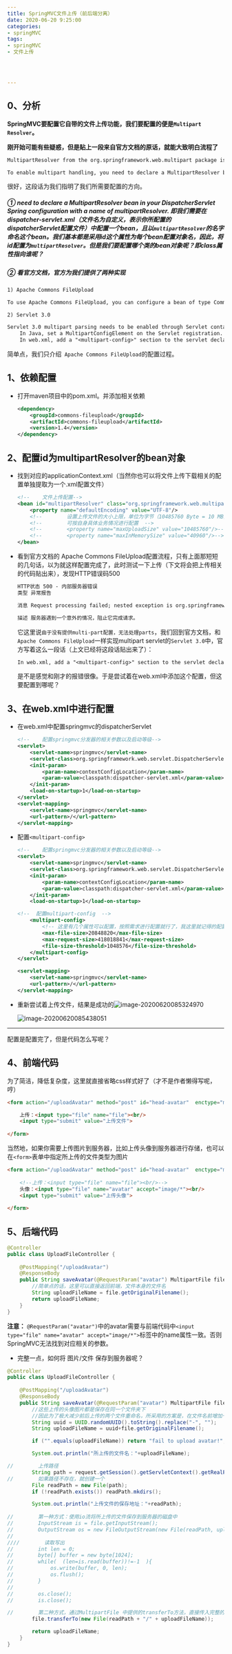 ```yaml
---
title: SpringMVC文件上传（前后端分离）
date: 2020-06-20 9:25:00
categories:
- springMVC
tags:
- springMVC
- 文件上传




---
```






## 0、分析

**SpringMVC要配置它自带的文件上传功能，我们要配置的便是`Multipart Resolver`。**

**刚开始可能有些疑惑，但是贴上一段来自官方文档的原话，就能大致明白流程了**

```txt
MultipartResolver from the org.springframework.web.multipart package is a strategy for parsing multipart requests including file uploads. There is one implementation based on Commons FileUpload and another based on Servlet 3.0 multipart request parsing.

To enable multipart handling, you need to declare a MultipartResolver bean in your DispatcherServlet Spring configuration with a name of multipartResolver. The DispatcherServlet detects it and applies it to the incoming request. When a POST with content-type of multipart/form-data is received, the resolver parses the content and wraps the current HttpServletRequest as MultipartHttpServletRequest to provide access to resolved parts in addition to exposing them as request parameters.

```

很好，这段话为我们指明了我们所需要配置的方向。

##### ① need to declare a MultipartResolver bean in your DispatcherServlet Spring configuration with a name of multipartResolver. 即我们需要在dispatcher-servlet.xml（文件名为自定义，表示你所配置的dispatcherServlet配置文件）中配置一个bean，且以`multipartResolver`的名字命名这个bean。我们基本都是采用id这个属性为每个bean配置对象名，因此，将id配置为`multipartResolver`。但是我们要配置哪个类的bean对象呢？即class属性指向谁呢？

##### ② 看官方文档，官方为我们提供了两种实现

```txt
1) Apache Commons FileUpload

To use Apache Commons FileUpload, you can configure a bean of type CommonsMultipartResolver with a name of multipartResolver. You also need to have commons-fileupload as a dependency on your classpath.
```

```txt
2) Servlet 3.0

Servlet 3.0 multipart parsing needs to be enabled through Servlet container configuration. To do so:
    In Java, set a MultipartConfigElement on the Servlet registration.
    In web.xml, add a "<multipart-config>" section to the servlet declaration.
```

简单点，我们只介绍` Apache Commons FileUpload`的配置过程。

## 1、依赖配置

- 打开maven项目中的pom.xml。并添加相关依赖

  ```xml
  <dependency>
      <groupId>commons-fileupload</groupId>
      <artifactId>commons-fileupload</artifactId>
      <version>1.4</version>
  </dependency>
  ```

## 2、配置id为multipartResolver的bean对象

- 找到对应的applicationContext.xml（当然你也可以将文件上传下载相关的配置单独提取为一个.xml配置文件）

  ```xml
  <!--    文件上传配置-->
  <bean id="multipartResolver" class="org.springframework.web.multipart.commons.CommonsMultipartResolver">
      <property name="defaultEncoding" value="UTF-8"/>
      <!--        设置上传文件的大小上限，单位为字节（10485760 Byte = 10 MB）-->
      <!--        可按自身具体业务情况进行配置  -->
      <!--        <property name="maxUploadSize" value="10485760"/>-->
      <!--        <property name="maxInMemorySize" value="40960"/>-->
  </bean>
  ```

- 看到官方文档的 Apache Commons FileUpload配置流程，只有上面那短短的几句话，以为就这样配置完成了，此时测试一下上传（下文将会把上传相关的代码贴出来），发现HTTP错误码500

  ```txt
  HTTP状态 500 - 内部服务器错误
  类型 异常报告
  
  消息 Request processing failed; nested exception is org.springframework.web.multipart.MultipartException: Failed to parse multipart servlet request; nested exception is java.lang.IllegalStateException: 由于没有提供multi-part配置，无法处理parts
  
  描述 服务器遇到一个意外的情况，阻止它完成请求。
  ```

  它这里说`由于没有提供multi-part配置，无法处理parts`，我们回到官方文档，和`Apache Commons FileUpload`一样实现multipart servlet的`Servlet 3.0`中，官方写着这么一段话（上文已经将这段话贴出来了）：

  ```txt
  In web.xml, add a "<multipart-config>" section to the servlet declaration.
  ```

  是不是感觉和刚才的报错很像。于是尝试着在web.xml中添加这个配置，但这要配置到哪呢？



## 3、在web.xml中进行配置 

- 在web.xml中配置springmvc的dispatcherServlet

  ```xml
  <!--    配置springmvc分发器的相关参数以及启动等级-->
  <servlet>
      <servlet-name>springmvc</servlet-name>
      <servlet-class>org.springframework.web.servlet.DispatcherServlet</servlet-class>
      <init-param>
          <param-name>contextConfigLocation</param-name>
          <param-value>classpath:dispatcher-servlet.xml</param-value>
      </init-param>
      <load-on-startup>1</load-on-startup>
  </servlet>
  <servlet-mapping>
      <servlet-name>springmvc</servlet-name>
      <url-pattern>/</url-pattern>
  </servlet-mapping>
  ```

  

- 配置`<multipart-config>`

  ```xml
  <!--    配置springmvc分发器的相关参数以及启动等级-->
  <servlet>
      <servlet-name>springmvc</servlet-name>
      <servlet-class>org.springframework.web.servlet.DispatcherServlet</servlet-class>
      <init-param>
          <param-name>contextConfigLocation</param-name>
          <param-value>classpath:dispatcher-servlet.xml</param-value>
      </init-param>
      <load-on-startup>1</load-on-startup>
  
  <!--  配置multipart-config  -->
      <multipart-config>
          <!-- 这里有几个属性可以配置，按照需求进行配置就行了，我这里就记得的配置了一下，单位为byte -->
          <max-file-size>20848820</max-file-size>
          <max-request-size>418018841</max-request-size>
          <file-size-threshold>1048576</file-size-threshold>
      </multipart-config>
  </servlet>
  
  <servlet-mapping>
      <servlet-name>springmvc</servlet-name>
      <url-pattern>/</url-pattern>
  </servlet-mapping>
  ```

- 重新尝试着上传文件，结果是成功的![image-20200620085324970](SpringMVC%E6%96%87%E4%BB%B6%E4%B8%8A%E4%BC%A0%EF%BC%88%E5%89%8D%E5%90%8E%E7%AB%AF%E5%88%86%E7%A6%BB%EF%BC%89/image-20200620085324970.png)

  ![image-20200620085438051](SpringMVC%E6%96%87%E4%BB%B6%E4%B8%8A%E4%BC%A0%EF%BC%88%E5%89%8D%E5%90%8E%E7%AB%AF%E5%88%86%E7%A6%BB%EF%BC%89/image-20200620085438051.png)

---

配置是配置完了，但是代码怎么写呢？



## 4、前端代码

为了简洁，降低复杂度，这里就直接省略css样式好了（才不是作者懒得写呢，哼）

```html
<form action="/uploadAvatar" method="post" id="head-avatar"  enctype="multipart/form-data">

    上传：<input type="file" name="file"><br/>
    <input type="submit" value="上传文件">
    
</form>
```

当然地，如果你需要上传图片到服务器，比如上传头像到服务器进行存储，也可以在`<form>`表单中指定所上传的文件类型为图片

```html
<form action="/uploadAvatar" method="post" id="head-avatar"  enctype="multipart/form-data">
    
    <!--上传：<input type="file" name="file"><br/>-->
    头像：<input type="file" name="avatar" accept="image/*"><br/>
    <input type="submit" value="上传头像">
    
</form>
```



## 5、后端代码

```java
@Controller
public class UploadFileController {
    
    @PostMapping("/uploadAvatar")
    @ResponseBody
    public String saveAvatar(@RequestParam("avatar") MultipartFile file, HttpServletRequest request) {
        //简单点的话，这里可以直接返回前端，文件本身的文件名
        String uploadFileName = file.getOriginalFilename();
        return uploadFileName;
    }
}
```

**注意：** `@RequestParam("avatar")`中的avatar需要与前端代码中`<input type="file" name="avatar" accept="image/*">`标签中的name属性一致。否则SpringMVC无法找到对应相关的参数。



- 完整一点，如何将  图片/文件  保存到服务器呢？

```java
@Controller
public class UploadFileController {
    
    @PostMapping("/uploadAvatar")
    @ResponseBody
    public String saveAvatar(@RequestParam("avatar") MultipartFile file, HttpServletRequest request) throws IOException {
        //这些上传的头像图片都是保存在同一个文件夹下
        //因此为了极大减少前后上传的两个文件重命名，所采用的方案是，在文件名前增加一段UUID来极大降低命名冲突的可能性
        String uuid = UUID.randomUUID().toString().replace("-", "");
        String uploadFileName = uuid+file.getOriginalFilename();

        if ("".equals(uploadFileName)) return "fail to upload avatar!";

        System.out.println("所上传的文件名："+uploadFileName);

//        上传路径
        String path = request.getSession().getServletContext().getRealPath("/WEB-INF/static/img/avatar");
//        如果路径不存在，就创建一个
        File readPath = new File(path);
        if (!readPath.exists()) readPath.mkdirs();

        System.out.println("上传文件的保存地址："+readPath);
        
//		  第一种方式：使用io流将所上传的文件保存到服务器的磁盘中
//        InputStream is = file.getInputStream();
//        OutputStream os = new FileOutputStream(new File(readPath, uploadFileName));
//
////        读取写出
//        int len = 0;
//        byte[] buffer = new byte[1024];
//        while(  (len=is.read(buffer))!=-1  ){
//            os.write(buffer, 0, len);
//            os.flush();
//        }
//
//        os.close();
//        is.close();

//        第二种方式，通过MultipartFile 中提供的transferTo方法，直接传入完整的路径名即可
        file.transferTo(new File(readPath + "/" + uploadFileName));

        return uploadFileName;
    }
}
```





